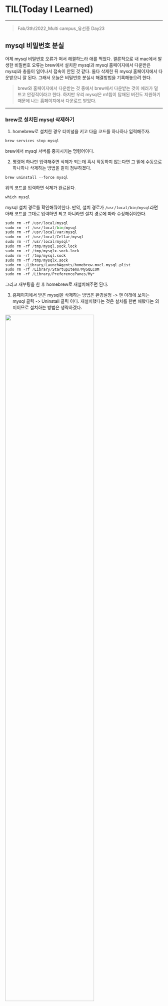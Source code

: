 # TIL(Today I Learned)

___

> Fab/3th/2022_Multi campus_유선종 Day23

## mysql 비밀번호 분실
어제 mysql 비밀번호 오류가 떠서 해결하느라 애를 먹었다. 결론적으로 내 mac에서 발생한 비밀번호 오류는 brew에서 설치한 mysql과 mysql 홈페이지에서 다운받은 mysql과 충돌이 일어나서 접속이 안된 것 같다. 둘다 삭제한 뒤 mysql 홈페이지에서 다운받으니 잘 된다. 그래서 오늘은 비밀번호 분실시 해결방법을 기록해놓으려 한다.
> brew와 홈페이지에서 다운받는 것 중에서 brew에서 다운받는 것이 에러가 덜 뜨고 안정적이라고 한다. 하지만 우리 mysql은 m1칩이 탑재된 버전도 지원하기 때문에 나는 홈페이지에서 다운로드 받았다.
___
### brew로 설치된 mysql 삭제하기
1. homebrew로 설치한 경우 터미널을 키고 다음 코드를 하나하나 입력해주자.

```python
brew services stop mysql
```
brew에서 mysql 서버를 중지시키는 명령어이다.

2. 명령어 하나만 입력해주면 삭제가 되는데 혹시 작동하지 않는다면 그 밑에 수동으로 하나하나 삭제하는 방법을 같이 첨부하겠다.

```python
brew uninstall --force mysql
```

위의 코드를 입력하면 삭제가 완료된다.

```python
which mysql
```

mysql 설치 경로를 확인해줘야한다. 만약, 설치 경로가 `/usr/local/bin/mysql`라면 아래 코드를 그대로 입력하면 되고 아니라면 설치 경로에 따라 수정해줘야한다.

```python
sudo rm -rf /usr/local/mysql
sudo rm -rf /usr/local/bin/mysql
sudo rm -rf /usr/local/var/mysql
sudo rm -rf /usr/local/Cellar/mysql
sudo rm -rf /usr/local/mysql*
sudo rm -rf /tmp/mysql.sock.lock
sudo rm -rf /tmp/mysqlx.sock.lock
sudo rm -rf /tmp/mysql.sock
sudo rm -rf /tmp/mysqlx.sock
sudo rm ~/Library/LaunchAgents/homebrew.mxcl.mysql.plist
sudo rm -rf /Library/StartupItems/MySQLCOM
sudo rm -rf /Library/PreferencePanes/My*
```

그리고 재부팅을 한 후 homebrew로 재설치해주면 된다.

3. 홈페이지에서 받은 mysql을 삭제하는 방법은 환경설정 -> 맨 아래에 보이는 mysql 클릭 -> Uninstall 클릭 이다. 재설치했다는 것은 설치를 한번 해봤다는 의미이므로 설치하는 방법은 생략하겠다.

<img width = "75%" src="https://user-images.githubusercontent.com/97590480/152305906-0b484bf1-2b6a-460d-9350-c5d1837f4cf6.png">

> Unintall을 해주면 자동으로 삭제해주니 삭제하고 다시 홈페이지에 가서 설치해주면 된다.

<img width = "75%" src="https://user-images.githubusercontent.com/97590480/152306129-3e0e440c-0cfd-491d-9f32-e21c1f02e2ee.png">

> 위의 Community Server을 클릭하고 자기 맥에 맞는 버전을 설치하면 된다. 주소는 `https://dev.mysql.com/downloads/` 이다.
___
### 비밀번호 재설정
나처럼 두 mysql이 충돌해서 접속이 안되는 문제가 발생한 것이 아니라 비밀번호를 단순히 잊어버렸다면 다음 절차를 이용해서 비밀번호를 재설정해주자.

1. 실행중인 mysql 서버를 종료한다.

```python
mysql.server stop
```

2. mysql을 mysql이 설치된 폴더에서 실행시켜주자. 터미널을 키면 보통 home에 있기 때문에 cd 명령어를 통해서 이동합시다. 만약, brew로 설치했다면 경로가 다를 것이다.. 아래 코드를 참조하자.

```python
cd ..
cd ..
## root 폴더까지 이동
cd /usr/local/mysql/bin
## 홈페이지에서 설치한 경우의 경로
cd /usr/local/opt/mysql/bin
## homebrew로 설치한 경우
```

3. 비밀번호 없이도 들어갈 수 있는 명령어를 입력해준다.

```python
mysqld_safe --skip-grant-tables &
```

> 한번 입력하면 계속 비밀번호 없이 들어갈 수 있다.

4. mysql에 비밀번호 없이 접속해준다.

```python
mysql -u root
```

> 만약에 access denied 됐다면 위의 명령어를 잘못 쳤을 가능성이 크다. 혹은 어떤 에러땜에 발생한 문제이므로 컴퓨터를 다시 껐다 키고 1.에서부터 다시 진행해주자.

5. 아래의 명령어를 통해서 비밀번호를 변경해주자.

```python
UPDATE mysql.user SET authentication_string='????' WHERE user='root';
flush privileges;
```

> flush privileges는 권한을 적용하는 명령어이다. 바꾼 비밀번호를 한번 더 도장 쾅쾅 찍는 느낌이다.

- 혹시 안된다면 밑의 명령어를 입력해보자.

```python
ALTER USER 'root'@'localhost' IDENTIFIED WITH caching_sha2_password BY '????';
```

> 이렇게 해도 안되면 삭제했다가 다시 깔자. 검색하는 것보다 이게 더 빠를 수 있다.